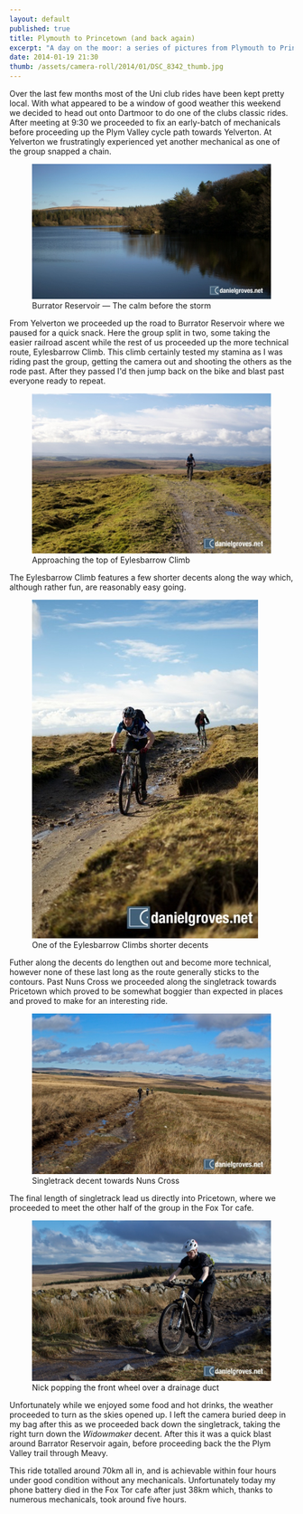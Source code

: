 ```yaml
---
layout: default
published: true
title: Plymouth to Princetown (and back again)
excerpt: "A day on the moor: a series of pictures from Plymouth to Princetown and back."
date: 2014-01-19 21:30
thumb: /assets/camera-roll/2014/01/DSC_8342_thumb.jpg
---
```


Over the last few months most of the Uni club rides have been kept pretty local. With what appeared to be a window of good weather this weekend we decided to head out onto Dartmoor to do one of the clubs classic rides. After meeting at 9:30 we proceeded to fix an early-batch of mechanicals before proceeding up the Plym Valley cycle path towards Yelverton. At Yelverton we frustratingly experienced yet another mechanical as one of the group snapped a chain.

<figure>
    <img src="/assets/camera-roll/2014/01/DSC_8287.jpg" />
    <figcaption>Burrator Reservoir — The calm before the storm</figcaption>
</figure>

From Yelverton we proceeded up the road to Burrator Reservoir where we paused for a quick snack. Here the group split in two, some taking the easier railroad ascent while the rest of us proceeded up the more technical route, Eylesbarrow Climb. This climb certainly tested my stamina as I was riding past the group, getting the camera out and shooting the others as the rode past. After they passed I'd then jump back on the bike and blast past everyone ready to repeat.

<figure>
    <img src="/assets/camera-roll/2014/01/DSC_8326.jpg" />
    <figcaption>Approaching the top of Eylesbarrow Climb</figcaption>
</figure>

The Eylesbarrow Climb features a few shorter decents along the way which, although rather fun, are reasonably easy going.

<figure>
    <img src="/assets/camera-roll/2014/01/DSC_8315.jpg" />
    <figcaption>One of the Eylesbarrow Climbs shorter decents</figcaption>
</figure>

Futher along the decents do lengthen out and become more technical, however none of these last long as the route generally sticks to the contours. Past Nuns Cross we proceeded along the singletrack towards Pricetown which proved to be somewhat boggier than expected in places and proved to make for an interesting ride.

<figure>
    <img src="/assets/camera-roll/2014/01/DSC_8339.jpg" />
    <figcaption>Singletrack decent towards Nuns Cross</figcaption>
</figure>

The final length of singletrack lead us directly into Pricetown, where we proceeded to meet the other half of the group in the Fox Tor cafe.

<figure>
    <img src="/assets/camera-roll/2014/01/DSC_8342.jpg" />
    <figcaption>Nick popping the front wheel over a drainage duct</figcaption>
</figure>

Unfortunately while we enjoyed some food and hot drinks, the weather proceeded to turn as the skies opened up. I left the camera buried deep in my bag after this as we proceeded back down the singletrack, taking the right turn down the *Widowmaker* decent. After this it was a quick blast around Barrator Reservoir again, before proceeding back the the Plym Valley trail through Meavy.

This ride totalled around 70km all in, and is achievable within four hours under good condition without any mechanicals. Unfortunately today my phone battery died in the Fox Tor cafe after just 38km which, thanks to numerous mechanicals, took around five hours.
